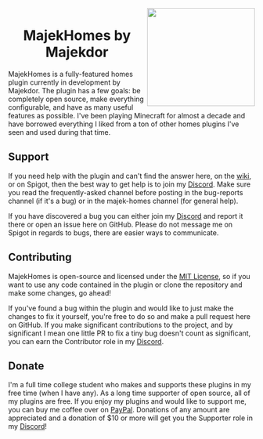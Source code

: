 <img align="right" src="https://github.com/Majekdor/MajekHomes/blob/master/majekhomes.png?raw=true" height="200" width="220">
<h1 align="center">MajekHomes by Majekdor</h1>

MajekHomes is a fully-featured homes plugin currently in development by Majekdor. The plugin has a few goals: be 
completely open source, make everything configurable, and have as many useful features as possible. I've been playing
Minecraft for almost a decade and have borrowed everything I liked from a ton of other homes plugins I've seen and
used during that time.

## Support

If you need help with the plugin and can't find the answer here, on the [wiki](https://github.com/Majekdor/MajekHomes/wiki), or on Spigot, then the best way to get help is to join my [Discord](https://discord.gg/CGgvDUz). Make sure you read the frequently-asked channel before posting in the bug-reports channel (if it's a bug) or in the majek-homes channel (for general help).

If you have discovered a bug you can either join my [Discord](https://discord.gg/CGgvDUz) and report it there or open an issue here on GitHub. Please do not message me on Spigot in regards to bugs, there are easier ways to communicate.


## Contributing

MajekHomes is open-source and licensed under the [MIT License](https://github.com/Majekdor/MajekHomes/blob/main/LICENSE), so if you want to use any code contained in the plugin or clone the repository and make some changes, go ahead!

If you've found a bug within the plugin and would like to just make the changes to fix it yourself, you're free to do so and make a pull request here on GitHub. If you make significant contributions to the project, and by significant I mean one little PR to fix a tiny bug doesn't count as significant, you can earn the Contributor role in my [Discord](https://discord.gg/CGgvDUz).


## Donate

I'm a full time college student who makes and supports these plugins in my free time (when I have any). As a long time supporter of open source, all of my plugins are free. If you enjoy my plugins and would like to support me, you can buy me coffee over on  [PayPal](https://paypal.com/paypalme/majekdor). Donations of any amount are appreciated and a donation of $10 or more will get you the Supporter role in my [Discord](https://discord.gg/CGgvDUz)!
